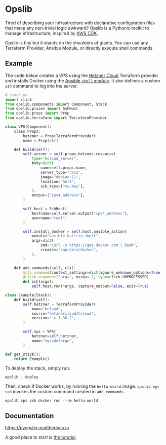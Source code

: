 # Opslib

Tired of describing your infrastructure with declarative configuration files that make any non-trivial logic awkward? Opslib is a Pythonic toolkit to manage infrastructure, inspired by [AWS CDK](https://aws.amazon.com/cdk/).

Opslib is tiny but it stands on the shoulders of giants. You can use any Terraform Provider, Ansible Module, or directly execute shell commands.

## Example

The code below creates a VPS using the [Hetzner Cloud](https://registry.terraform.io/providers/hetznercloud/hcloud/latest) Terraform provider and installs Docker using the [Ansible `shell` module](https://docs.ansible.com/ansible/latest/collections/ansible/builtin/shell_module.html). It also defines a custom `ssh` command to log into the server.

```python
# stack.py
import click
from opslib.components import Component, Stack
from opslib.places import SshHost
from opslib.props import Prop
from opslib.terraform import TerraformProvider

class VPS(Component):
    class Props:
        hetzner = Prop(TerraformProvider)
        name = Prop(str)

    def build(self):
        self.server = self.props.hetzner.resource(
            type="hcloud_server",
            body=dict(
                name=self.props.name,
                server_type="cx11",
                image="debian-11",
                location="hel1",
                ssh_keys=["my-key"],
            ),
            output=["ipv4_address"],
        )

        self.host = SshHost(
            hostname=self.server.output["ipv4_address"],
            username="root",
        )

        self.install_docker = self.host.ansible_action(
            module="ansible.builtin.shell",
            args=dict(
                cmd="curl -s https://get.docker.com | bash",
                creates="/opt/bin/docker",
            ),
        )

    def add_commands(self, cli):
        @cli.command(context_settings=dict(ignore_unknown_options=True))
        @click.argument("args", nargs=-1, type=click.UNPROCESSED)
        def ssh(args):
            self.host.run(*args, capture_output=False, exit=True)

class Example(Stack):
    def build(self):
        self.hetzner = TerraformProvider(
            name="hcloud",
            source="hetznercloud/hcloud",
            version="~> 1.36.2",
        )

        self.vps = VPS(
            hetzner=self.hetzner,
            name="mycodeforge",
        )

def get_stack():
    return Example()
```

To deploy the stack, simply run:

```shell
opslib - deploy
```

Then, check if Docker works, by running the `hello-world` image. `opslib vps ssh` invokes the custom command created in `add_commands`.

```shell
opslib vps ssh docker run --rm hello-world
```

## Documentation

https://pyopslib.readthedocs.io

A good place to start is [the tutorial](https://pyopslib.readthedocs.io/en/latest/tutorial/index.html).
